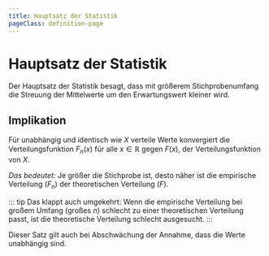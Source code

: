 ```yaml
---
title: Hauptsatz der Statistik
pageClass: definition-page
---
```


# Hauptsatz der Statistik

Der Hauptsatz der Statistik besagt, dass mit größerem Stichprobenumfang die Streuung der Mittelwerte um den Erwartungswert kleiner wird.

## Implikation

Für unabhängig und identisch wie $X$ verteile Werte konvergiert die Verteilungsfunktion $F_n(x)$ für alle $x \in \mathbb{R}$ gegen $F(x)$, der Verteilungsfunktion von $X$.

*Das bedeutet:* Je größer die Stichprobe ist, desto näher ist die empirische Verteilung ($F_n$) der theoretischen Verteilung ($F$).

::: tip Das klappt auch umgekehrt:
Wenn die empirische Verteilung bei großem Umfang (großes $n$) schlecht zu einer theoretischen Verteilung passt, ist die theoretische Verteilung schlecht ausgesucht.
:::

Dieser Satz gilt auch bei Abschwächung der Annahme, dass die Werte unabhängig sind.